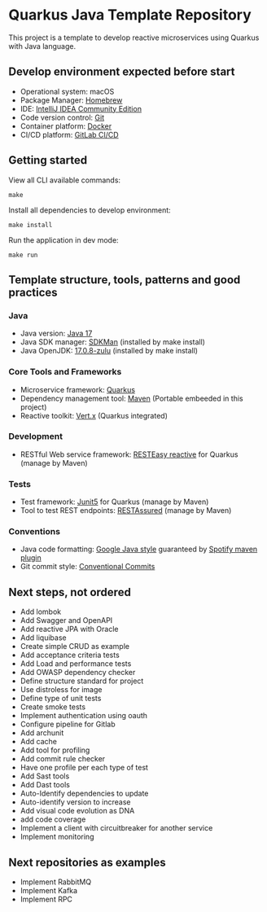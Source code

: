 # Quarkus Java Template Repository

This project is a template to develop reactive microservices using Quarkus with Java language.

## Develop environment expected before start

- Operational system: macOS
- Package Manager: [Homebrew](https://brew.sh/)
- IDE: [IntelliJ IDEA Community Edition](https://www.jetbrains.com/idea/download/?section=mac)
- Code version control: [Git](https://git-scm.com/)
- Container platform: [Docker](https://www.docker.com/)
- CI/CD platform: [GitLab CI/CD](https://docs.gitlab.com/ee/ci/)

## Getting started

View all CLI available commands:
```shell script
make
```

Install all dependencies to develop environment:
```shell script
make install
```

Run the application in dev mode:
```shell script
make run
```

## Template structure, tools, patterns and good practices

### Java 
- Java version: [Java 17](https://jdk.java.net/17/)
- Java SDK manager: [SDKMan](https://sdkman.io/) (installed by make install)
- Java OpenJDK: [17.0.8-zulu](https://www.azul.com/downloads/?package=jdk#zulu) (installed by make install)

### Core Tools and Frameworks
- Microservice framework: [Quarkus](https://quarkus.io/)
- Dependency management tool: [Maven](https://maven.apache.org/) (Portable embeeded in this project)
- Reactive toolkit: [Vert.x](https://vertx.io/) (Quarkus integrated)

### Development
- RESTful Web service framework: [RESTEasy reactive](https://jakarta.ee/specifications/restful-ws/3.1/jakarta-restful-ws-spec-3.1.html) for Quarkus (manage by Maven)

### Tests
- Test framework: [Junit5](https://junit.org/junit5/) for Quarkus (manage by Maven)
- Tool to test REST endpoints: [RESTAssured](https://rest-assured.io/) (manage by Maven)

### Conventions
- Java code formatting: [Google Java style](https://google.github.io/styleguide/javaguide.html) guaranteed by [Spotify maven plugin](https://github.com/spotify/fmt-maven-plugin)
- Git commit style: [Conventional Commits](https://www.conventionalcommits.org/)

## Next steps, not ordered
- Add lombok
- Add Swagger and OpenAPI
- Add reactive JPA with Oracle
- Add liquibase
- Create simple CRUD as example
- Add acceptance criteria tests
- Add Load and performance tests
- Add OWASP dependency checker
- Define structure standard for project
- Use distroless for image
- Define type of unit tests
- Create smoke tests
- Implement authentication using oauth
- Configure pipeline for Gitlab
- Add archunit
- Add cache
- Add tool for profiling
- Add commit rule checker
- Have one profile per each type of test
- Add Sast tools
- Add Dast tools
- Auto-Identify dependencies to update
- Auto-identify version to increase
- Add visual code evolution as DNA
- add code coverage
- Implement a client with circuitbreaker for another service
- Implement monitoring

## Next repositories as examples
- Implement RabbitMQ
- Implement Kafka
- Implement RPC

